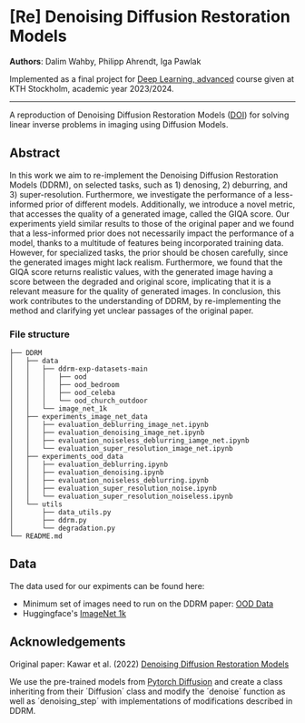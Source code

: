 # [Re] Denoising Diffusion Restoration Models 

**Authors**: Dalim Wahby, Philipp Ahrendt, Iga Pawlak

Implemented as a final project for [Deep Learning, advanced](https://www.kth.se/student/kurser/kurs/DD2412?l=en) course given at KTH Stockholm, academic year 2023/2024.

---
A reproduction of Denoising Diffusion Restoration Models ([DOI](https://arxiv.org/abs/2201.11793)) for solving linear inverse problems in imaging using Diffusion Models. 

## Abstract
In this work we aim to re-implement the Denoising Diffusion Restoration Models (DDRM), on selected tasks, such as 1) denosing, 2) deburring, and 3) super-resolution. Furthermore, we investigate the performance of a less-informed prior of different models. Additionally, we introduce a novel metric, that accesses the quality of a generated image, called the GIQA score. Our experiments yield similar results to those of the original paper and we found that a less-informed prior does not necessarily impact the performance of a model, thanks to a multitude of features being incorporated training data. However, for specialized tasks, the prior should be chosen carefully, since  the generated images might lack realism. Furthermore, we found that the GIQA score returns realistic values, with the generated image having a score between the degraded and original score, implicating that it is a relevant measure for the quality of generated images. In conclusion, this work contributes to the understanding of DDRM, by re-implementing the method and clarifying yet unclear passages of the original paper.

### File structure

``````
├── DDRM
│   ├── data
│   │   ├── ddrm-exp-datasets-main
│   │   │   ├── ood
│   │   │   ├── ood_bedroom
│   │   │   ├── ood_celeba
│   │   │   └── ood_church_outdoor
│   │   └── image_net_1k
│   ├── experiments_image_net_data
│   │   ├── evaluation_deblurring_image_net.ipynb
│   │   ├── evaluation_denoising_image_net.ipynb
│   │   ├── evaluation_noiseless_deblurring_iamge_net.ipynb
│   │   └── evaluation_super_resolution_image_net.ipynb
│   ├── experiments_ood_data
│   │   ├── evaluation_deblurring.ipynb
│   │   ├── evaluation_denoising.ipynb
│   │   ├── evaluation_noiseless_deblurring.ipynb
│   │   ├── evaluation_super_resolution_noise.ipynb
│   │   └── evaluation_super_resolution_noiseless.ipynb
│   └── utils
│       ├── data_utils.py
│       ├── ddrm.py
│       └── degradation.py
└── README.md
``````

## Data
The data used for our expiments can be found here:
- Minimum set of images need to run on the DDRM paper: [OOD Data](https://github.com/jiamings/ddrm-exp-datasets)
- Huggingface's [ImageNet 1k](https://huggingface.co/datasets/imagenet-1k)


## Acknowledgements
Original paper: Kawar et al. (2022) [Denoising Diffusion Restoration Models](https://arxiv.org/abs/2201.11793)

We use the pre-trained models from [Pytorch Diffusion](https://github.com/pesser/pytorch_diffusion) and create a class inheriting from their ´Diffusion´ class and modify the ´denoise´ function as well as ´denoising_step´ with implementations of modifications described in DDRM.